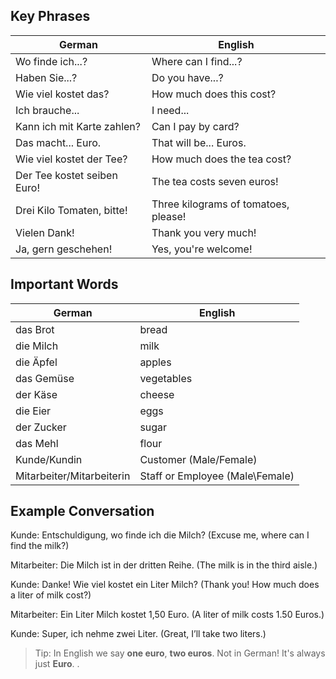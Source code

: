 ## Key Phrases
| German | English |
|--------|---------|
| Wo finde ich...?	| Where can I find...? |
| Haben Sie...? |	Do you have...? |
| Wie viel kostet das?	| How much does this cost? |
| Ich brauche...	| I need... |
| Kann ich mit Karte zahlen?	| Can I pay by card? |
| Das macht... Euro. |	That will be... Euros. |
| Wie viel kostet der Tee? | How much does the tea cost? |
| Der Tee kostet seiben Euro! | The tea costs seven euros! |
| Drei Kilo Tomaten, bitte! | Three kilograms of tomatoes, please! |
| Vielen Dank! | Thank you very much! |
| Ja, gern geschehen! | Yes, you're welcome! |

## Important Words
| German | English |
|--------|---------|
| das Brot	| bread |
| die Milch |	milk |
| die Äpfel |	apples |
| das Gemüse |	vegetables |
| der Käse |	cheese |
| die Eier |	eggs |
| der Zucker |	sugar |
| das Mehl |	flour |
| Kunde/Kundin | Customer (Male/Female) |
| Mitarbeiter/Mitarbeiterin | Staff or Employee (Male\Female) |

## Example Conversation
Kunde: Entschuldigung, wo finde ich die Milch?
(Excuse me, where can I find the milk?)

Mitarbeiter: Die Milch ist in der dritten Reihe.
(The milk is in the third aisle.)

Kunde: Danke! Wie viel kostet ein Liter Milch?
(Thank you! How much does a liter of milk cost?)

Mitarbeiter: Ein Liter Milch kostet 1,50 Euro.
(A liter of milk costs 1.50 Euros.)

Kunde: Super, ich nehme zwei Liter.
(Great, I’ll take two liters.)

> Tip: In English we say **one euro**, **two euros**. Not in German! It's always just **Euro**.
.
